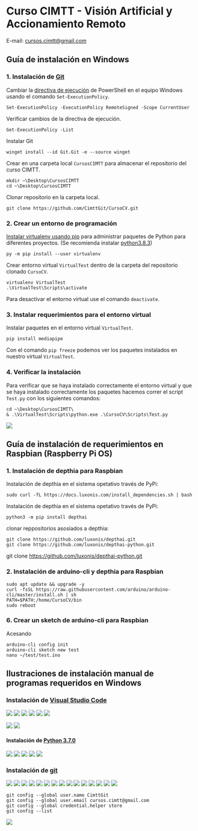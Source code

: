 # Curso CIMTT - Visión Artificial y Accionamiento Remoto

E-mail: cursos.cimtt@gmail.com

## Guía de instalación en Windows

### 1. Instalación de [Git](https://git-scm.com/)

 Cambiar la [directiva de ejecución](https://docs.microsoft.com/es-es/powershell/module/microsoft.powershell.core/about/about_execution_policies) de PowerShell en el equipo Windows usando el comando `Set-ExecutionPolicy`.

```
Set-ExecutionPolicy -ExecutionPolicy RemoteSigned -Scope CurrentUser
```

Verificar cambios de la directiva de ejecución.

```
Get-ExecutionPolicy -List
```

Instalar Git
```
winget install --id Git.Git -e --source winget
```

Crear en una carpeta local `CursosCIMTT` para almacenar el repositorio del curso CIMTT.

```
mkdir ~\Desktop\CursosCIMTT
cd ~\Desktop\CursosCIMTT
```

Clonar repositorio en la carpeta local.

```
git clone https://github.com/CimttGit/CursoCV.git
```

### 2. Crear un entorno de programación

[Instalar virtualenv usando pip](https://packaging.python.org/en/latest/guides/installing-using-pip-and-virtual-environments/) para administrar paquetes de Python para diferentes proyectos. (Se recomienda instalar [python3.8.3](https://www.python.org/downloads/release/python-383/))

```
py -m pip install --user virtualenv
```

Crear entorno virtual `VirtualTest` dentro de la carpeta del repositorio clonado `CursoCV`. 

```
virtualenv VirtualTest
.\VirtualTest\Scripts\activate
```

Para desactivar el entorno virtual use el comando `deactivate`.

### 3. Instalar requerimientos para el entorno virtual

Instalar paquetes en el entorno virtual `VirtualTest`.

```
pip install mediapipe
```

Con el comando `pip freeze` podemos ver los paquetes instalados en nuestro virtual `VirtualTest`.

### 4. Verificar la instalación

Para verificar que se haya instalado correctamente el entorno virtual y que se haya instalado correctamente los paquetes hacemos correr el script `Test.py` con los siguientes comandos:

```
cd ~\Desktop\CursosCIMTT\
& .\VirtualTest\Scripts\python.exe .\CursoCV\Scripts\Test.py
```
![](https://i.imgur.com/VDtsdU2.gif)

## Guía de instalación de requerimientos en Raspbian (Raspberry Pi OS)
### 1. Instalación de depthia para Raspbian
Instalación de depthia en el sistema opetativo través de PyPi:
```
sudo curl -fL https://docs.luxonis.com/install_dependencies.sh | bash
```
Instalación de depthia en el sistema opetativo través de PyPi:
```
python3 -m pip install depthai
```
clonar reppositorios asosiados a depthia:
```
git clone https://github.com/luxonis/depthai.git
git clone https://github.com/luxonis/depthai-python.git
```

git clone https://github.com/luxonis/depthai-python.git
### 2. Instalación de arduino-cli y depthia para Raspbian
```
sudo apt update && upgrade -y
curl -fsSL https://raw.githubusercontent.com/arduino/arduino-cli/master/install.sh | sh
PATH=$PATH:/home/CursoCV/bin
sudo reboot
```

### 6. Crear un sketch de arduino-cli para Raspbian
Acesando
```
arduino-cli config init
arduino-cli sketch new test
nano ~/test/test.ino
```

## Ilustraciones de instalación manual de programas requeridos en Windows
### Instalación de [Visual Studio Code](https://code.visualstudio.com/docs/?dv=win)
![](https://i.imgur.com/5tfa7up.png)
![](https://i.imgur.com/0Nqe6mK.png)
![](https://i.imgur.com/gbNHnJL.png)
![](https://i.imgur.com/8r1sDFY.png)
![](https://i.imgur.com/T7t1Ht1.png)
![](https://i.imgur.com/qviXMLc.png)

![](https://i.imgur.com/lEygfaJ.png)
![](https://i.imgur.com/UNsMgHQ.png)

#### Instalación de [Python 3.7.0](https://www.python.org/downloads/release/python-370/)
![](https://i.imgur.com/uXoiysa.png)
![](https://i.imgur.com/1vPWl7H.png)
![](https://i.imgur.com/qbUFs15.png)
![](https://i.imgur.com/GKTVXrr.png)
![](https://i.imgur.com/UtamXxG.png)

### Instalación de [git](https://git-scm.com/download/win)
![](https://i.imgur.com/PRnouTE.png)
![](https://i.imgur.com/Ulm0K9I.png)
![](https://i.imgur.com/kqXFfrO.png)
![](https://i.imgur.com/LFDnSXQ.png)
![](https://i.imgur.com/xayzdCs.png)
![](https://i.imgur.com/SdBiSyj.png)
![](https://i.imgur.com/O82BH1T.png)
![](https://i.imgur.com/W4UDwMz.png)
![](https://i.imgur.com/MNj1KFq.png)
![](https://i.imgur.com/xbMeeMM.png)
![](https://i.imgur.com/7wiEv2o.png)
![](https://i.imgur.com/BA1QQUA.png)
![](https://i.imgur.com/OwtjZCV.png)
![](https://i.imgur.com/lRJCFIX.png)
![](https://i.imgur.com/YJizwQl.png)
```
git config --global user.name CimttGit
git config --global user.email cursos.cimtt@gmail.com
git config --global credential.helper store
git config --list
```
![](https://i.imgur.com/sR7fT1E.png)
